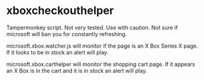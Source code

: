 # xboxcheckouthelper

Tampermonkey script.  Not very tested.  Use with caution.  Not sure if microsoft will ban you for constantly refreshing.

microsoft.xbox.watcher.js will monitor if the page is an X Box Series X page.  If it looks to be in stock an alert will play.

microsoft.xbox.carthelper will monitor the shopping cart page.  If it appears an X Box is in the cart and it is in stock an alert will play.
